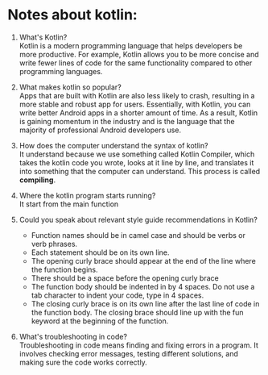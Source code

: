 # Notes about kotlin:

1. What's Kotlin?   
 Kotlin is a modern programming language that helps developers be more productive. For example, Kotlin allows you to be more concise and write fewer lines of code for the same functionality compared to other programming languages.

2. What makes kotlin so popular?    
    Apps that are built with Kotlin are also less likely to crash, resulting in a more stable and robust app for users. Essentially, with Kotlin, you can write better Android apps in a shorter amount of time. As a result, Kotlin is gaining momentum in the industry and is the language that the majority of professional Android developers use.

3. How does the computer understand the syntax of kotlin?   
    It understand because we use something called Kotlin Compiler, which takes the kotlin code you wrote, looks at it line by line, and translates it into something that the computer can understand. This process is called **compiling**.

4. Where the kotlin program starts running?     
    It start from the main function

5. Could you speak about relevant style guide recommendations in Kotlin?
    - Function names should be in camel case and should be verbs or verb phrases.
    - Each statement should be on its own line.
    - The opening curly brace should appear at the end of the line where the function begins.
    - There should be a space before the opening curly brace
    - The function body should be indented in by 4 spaces. Do not use a tab character to indent your code, type in 4 spaces.
    - The closing curly brace is on its own line after the last line of code in the function body. The closing brace should line up with the fun keyword at the beginning of the function.

7. What's troubleshooting in code?  
    Troubleshooting in code means finding and fixing errors in a program. It involves checking error messages, testing different solutions, and making sure the code works correctly.
    
